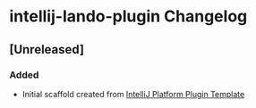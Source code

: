 <!-- Keep a Changelog guide -> https://keepachangelog.com -->

# intellij-lando-plugin Changelog

## [Unreleased]
### Added
- Initial scaffold created from [IntelliJ Platform Plugin Template](https://github.com/JetBrains/intellij-platform-plugin-template)
